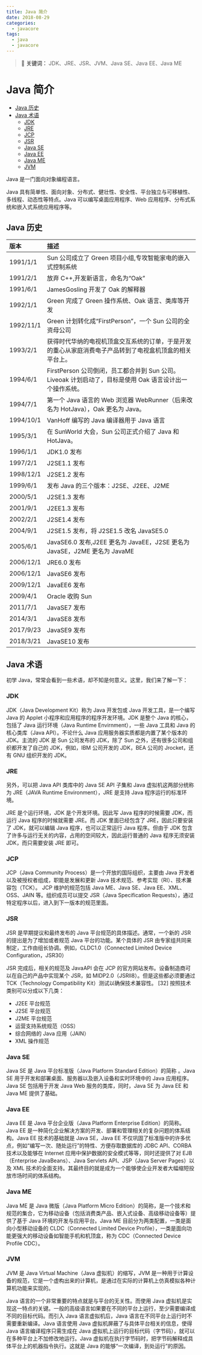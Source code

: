 ```yaml
---
title: Java 简介
date: 2018-08-29
categories:
  - javacore
tags:
  - java
  - javacore
---
```


> :pushpin: **关键词：** JDK、JRE、JSR、JVM、Java SE、Java EE、Java ME

# Java 简介

<!-- TOC depthFrom:2 depthTo:3 -->

- [Java 历史](#java-历史)
- [Java 术语](#java-术语)
    - [JDK](#jdk)
    - [JRE](#jre)
    - [JCP](#jcp)
    - [JSR](#jsr)
    - [Java SE](#java-se)
    - [Java EE](#java-ee)
    - [Java ME](#java-me)
    - [JVM](#jvm)

<!-- /TOC -->

Java 是一门面向对象编程语言。

Java 具有简单性、面向对象、分布式、健壮性、安全性、平台独立与可移植性、多线程、动态性等特点。Java 可以编写桌面应用程序、Web 应用程序、分布式系统和嵌入式系统应用程序等。

## Java 历史


| 版本      | 描述                                                                                                       |
|:----------|:-----------------------------------------------------------------------------------------------------------|
| 1991/1/1  | Sun 公司成立了 Green 项目小组,专攻智能家电的嵌入式控制系统                                                 |
| 1991/2/1  | 放弃 C++,开发新语言，命名为“Oak”                                                                           |
| 1991/6/1  | JamesGosling 开发了 Oak 的解释器                                                                           |
| 1992/1/1  | Green 完成了 Green 操作系统、Oak 语言、类库等开发                                                          |
| 1992/11/1 | Green 计划转化成“FirstPerson”，一个 Sun 公司的全资母公司                                                   |
| 1993/2/1  | 获得时代华纳的电视机顶盒交互系统的订单，于是开发的重心从家庭消费电子产品转到了电视盒机顶盒的相关平台上。   |
| 1994/6/1  | FirstPerson 公司倒闭，员工都合并到 Sun 公司。Liveoak 计划启动了，目标是使用 Oak   语言设计出一个操作系统。 |
| 1994/7/1  | 第一个 Java 语言的 Web 浏览器 WebRunner（后来改名为 HotJava），Oak 更名为 Java。                           |
| 1994/10/1 | VanHoff 编写的 Java 编译器用于 Java 语言                                                                   |
| 1995/3/1  | 在 SunWorld 大会，Sun 公司正式介绍了 Java 和 HotJava。                                                     |
| 1996/1/1  | JDK1.0 发布                                                                                                |
| 1997/2/1  | J2SE1.1 发布                                                                                               |
| 1998/12/1 | J2SE1.2 发布                                                                                               |
| 1999/6/1  | 发布 Java 的三个版本：J2SE、J2EE、J2ME                                                                     |
| 2000/5/1  | J2SE1.3 发布                                                                                               |
| 2001/9/1  | J2EE1.3 发布                                                                                               |
| 2002/2/1  | J2SE1.4 发布                                                                                               |
| 2004/9/1  | J2SE1.5 发布，将 J2SE1.5 改名 JavaSE5.0                                                                    |
| 2005/6/1  | JavaSE6.0 发布,J2EE 更名为 JavaEE，J2SE 更名为 JavaSE，J2ME 更名为 JavaME                                  |
| 2006/12/1 | JRE6.0 发布                                                                                                |
| 2006/12/1 | JavaSE6 发布                                                                                               |
| 2009/12/1 | JavaEE6 发布                                                                                               |
| 2009/4/1  | Oracle 收购 Sun                                                                                            |
| 2011/7/1  | JavaSE7 发布                                                                                               |
| 2014/3/1  | JavaSE8 发布                                                                                               |
| 2017/9/23 | JavaSE9 发布                                                                                               |
| 2018/3/21 | JavaSE10 发布                                                                                              |

## Java 术语

初学 Java，常常会看到一些术语，却不知是何意义。这里，我们来了解一下：

### JDK

JDK（Java Development Kit）称为 Java 开发包或 Java 开发工具，是一个编写 Java 的 Applet 小程序和应用程序的程序开发环境。JDK 是整个 Java 的核心，包括了 Java 运行环境（Java Runtime Envirnment），一些 Java 工具和 Java 的核心类库（Java API）。不论什么 Java 应用服务器实质都是内置了某个版本的 JDK。主流的 JDK 是 Sun 公司发布的 JDK，除了 Sun 之外，还有很多公司和组织都开发了自己的 JDK，例如，IBM 公司开发的 JDK，BEA 公司的 Jrocket，还有 GNU 组织开发的 JDK。

### JRE

另外，可以把 Java API 类库中的 Java SE API 子集和 Java 虚拟机这两部分统称为 JRE（JAVA Runtime Environment），JRE 是支持 Java 程序运行的标准环境。

JRE 是个运行环境，JDK 是个开发环境。因此写 Java 程序的时候需要 JDK，而运行 Java 程序的时候就需要 JRE。而 JDK 里面已经包含了 JRE，因此只要安装了 JDK，就可以编辑 Java 程序，也可以正常运行 Java 程序。但由于 JDK 包含了许多与运行无关的内容，占用的空间较大，因此运行普通的 Java 程序无须安装 JDK，而只需要安装 JRE 即可。

### JCP

JCP（Java Community Process）是一个开放的国际组织，主要由 Java 开发者以及被授权者组成，职能是发展和更新 Java 技术规范、参考实现（RI）、技术兼容包（TCK）。
JCP 维护的规范包括 Java ME、Java SE、Java EE、XML、OSS、JAIN 等。组织成员可以提交 JSR（Java Specification Requests），通过特定程序以后，进入到下一版本的规范里面。

### JSR

JSR 是早期提议和最终发布的 Java 平台规范的具体描述。通常，一个新的 JSR 的提出是为了增加或者规范 Java 平台的功能。某个具体的 JSR 由专家组共同来制定，工作由组长协调。例如，CLDC1.0（Connected Limited Device Configuration，JSR30）

JSR 完成后，相关的规范及 JavaAPI 会在 JCP 的官方网站发布。设备制造商可以在自己的产品中实现某个 JSR，如 MIDP2.0（JSRll8）。但是这些都必须要通过 TCK（Technology Compatibility Kit）测试以确保技术兼容性。 [32]
按照技术类别可以分成以下几类：

- J2EE 平台规范
- J2SE 平台规范
- J2ME 平台规范
- 运营支持系统规范（OSS）
- 综合网络的 Java 应用（JAIN）
- XML 操作规范

### Java SE

Java SE 是 Java 平台标准版（Java Platform Standard Edition）的简称 。Java SE 用于开发和部署桌面、服务器以及嵌入设备和实时环境中的 Java 应用程序。Java SE 包括用于开发 Java Web 服务的类库，同时，Java SE 为 Java EE 和 Java ME 提供了基础。

### Java EE

Java EE 是 Java 平台企业版（Java Platform Enterprise Edition）的简称。Java EE 是一种简化企业解决方案的开发、部署和管理相关的复杂问题的体系结构。Java EE 技术的基础就是 Java SE，Java EE 不仅巩固了标准版中的许多优点，例如“编写一次、随处运行”的特性、方便存取数据库的 JDBC API、CORBA 技术以及能够在 Internet 应用中保护数据的安全模式等等，同时还提供了对 EJB（Enterprise JavaBeans）、Java Servlets API、JSP（Java Server Pages）以及 XML 技术的全面支持。其最终目的就是成为一个能够使企业开发者大幅缩短投放市场时间的体系结构。

### Java ME

Java ME 是 Java 微版（Java Platform Micro Edition）的简称，是一个技术和规范的集合，它为移动设备（包括消费类产品、嵌入式设备、高级移动设备等）提供了基于 Java 环境的开发与应用平台。Java ME 目前分为两类配置，一类是面向小型移动设备的 CLDC（Connected Limited Device Profile），一类是面向功能更强大的移动设备如智能手机和机顶盒，称为 CDC（Connected Device Profile CDC）。

### JVM

JVM 是 Java Virtual Machine（Java 虚拟机）的缩写，JVM 是一种用于计算设备的规范，它是一个虚构出来的计算机，是通过在实际的计算机上仿真模拟各种计算机功能来实现的。

Java 语言的一个非常重要的特点就是与平台的无关性。而使用 Java 虚拟机是实现这一特点的关键。一般的高级语言如果要在不同的平台上运行，至少需要编译成不同的目标代码。而引入 Java 语言虚拟机后，Java 语言在不同平台上运行时不需要重新编译。Java 语言使用 Java 虚拟机屏蔽了与具体平台相关的信息，使得 Java 语言编译程序只需生成在 Java 虚拟机上运行的目标代码（字节码），就可以在多种平台上不加修改地运行。Java 虚拟机在执行字节码时，把字节码解释成具体平台上的机器指令执行。这就是 Java 的能够“一次编译，到处运行”的原因。
